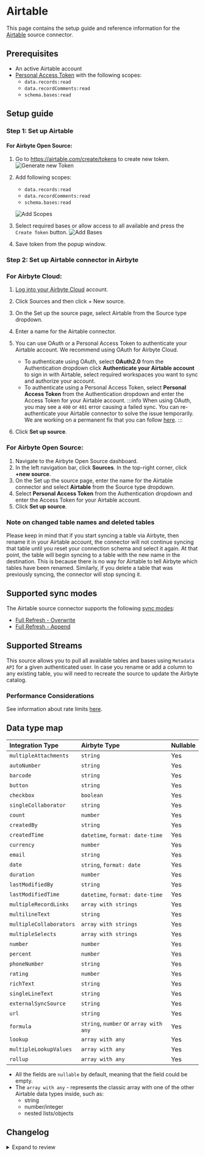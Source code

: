 # Airtable

<HideInUI>

This page contains the setup guide and reference information for the [Airtable](https://airtable.com/api) source connector.

</HideInUI>

## Prerequisites

- An active Airtable account
- [Personal Access Token](https://airtable.com/developers/web/guides/personal-access-tokens) with the following scopes:
  - `data.records:read`
  - `data.recordComments:read`
  - `schema.bases:read`

## Setup guide

### Step 1: Set up Airtable

<!-- env:oss -->

#### For Airbyte Open Source:

1. Go to https://airtable.com/create/tokens to create new token.
   ![Generate new Token](/.gitbook/assets/source/airtable/generate_new_token.png)
2. Add following scopes:

   - `data.records:read`
   - `data.recordComments:read`
   - `schema.bases:read`

   ![Add Scopes](/.gitbook/assets/source/airtable/add_scopes.png)

3. Select required bases or allow access to all available and press the `Create Token` button.
   ![Add Bases](/.gitbook/assets/source/airtable/add_bases.png)
4. Save token from the popup window.
<!-- /env:oss -->

### Step 2: Set up Airtable connector in Airbyte

<!-- env:cloud -->

### For Airbyte Cloud:

1. [Log into your Airbyte Cloud](https://cloud.airbyte.com/workspaces) account.
2. Click Sources and then click + New source.
3. On the Set up the source page, select Airtable from the Source type dropdown.
4. Enter a name for the Airtable connector.
5. You can use OAuth or a Personal Access Token to authenticate your Airtable account. We recommend using OAuth for Airbyte Cloud.

   - To authenticate using OAuth, select **OAuth2.0** from the Authentication dropdown click **Authenticate your Airtable account** to sign in with Airtable, select required workspaces you want to sync and authorize your account.
   - To authenticate using a Personal Access Token, select **Personal Access Token** from the Authentication dropdown and enter the Access Token for your Airtable account.
     :::info
     When using OAuth, you may see a `400` or `401` error causing a failed sync. You can re-authenticate your Airtable connector to solve the issue temporarily. We are working on a permanent fix that you can follow [here](https://github.com/airbytehq/airbyte/issues/25278).
     :::

6. Click **Set up source**.
<!-- /env:cloud -->

<!-- env:oss -->

### For Airbyte Open Source:

1. Navigate to the Airbyte Open Source dashboard.
2. In the left navigation bar, click **Sources**. In the top-right corner, click **+new source**.
3. On the Set up the source page, enter the name for the Airtable connector and select **Airtable** from the Source type dropdown.
4. Select **Personal Access Token** from the Authentication dropdown and enter the Access Token for your Airtable account.
5. Click **Set up source**.
<!-- /env:oss -->

### Note on changed table names and deleted tables

Please keep in mind that if you start syncing a table via Airbyte, then rename it in your Airtable account, the connector will not continue syncing that table until you reset your connection schema and select it again. At that point, the table will begin syncing to a table with the new name in the destination. This is because there is no way for Airtable to tell Airbyte which tables have been renamed. Similarly, if you delete a table that was previously syncing, the connector will stop syncing it.

## Supported sync modes

The Airtable source connector supports the following [sync modes](https://docs.airbyte.com/platform/using-airbyte/core-concepts/sync-modes/):

- [Full Refresh - Overwrite](https://docs.airbyte.com/platform/using-airbyte/core-concepts/sync-modes/full-refresh-overwrite)
- [Full Refresh - Append](https://docs.airbyte.com/platform/using-airbyte/core-concepts/sync-modes/full-refresh-append)

## Supported Streams

This source allows you to pull all available tables and bases using `Metadata API` for a given authenticated user. In case you rename or add a column to any existing table, you will need to recreate the source to update the Airbyte catalog.

### Performance Considerations

See information about rate limits [here](https://airtable.com/developers/web/api/rate-limits).

## Data type map

| Integration Type        | Airbyte Type                           | Nullable |
| :---------------------- | :------------------------------------- | -------- |
| `multipleAttachments`   | `string`                               | Yes      |
| `autoNumber`            | `string`                               | Yes      |
| `barcode`               | `string`                               | Yes      |
| `button`                | `string`                               | Yes      |
| `checkbox`              | `boolean`                              | Yes      |
| `singleCollaborator`    | `string`                               | Yes      |
| `count`                 | `number`                               | Yes      |
| `createdBy`             | `string`                               | Yes      |
| `createdTime`           | `datetime`, `format: date-time`        | Yes      |
| `currency`              | `number`                               | Yes      |
| `email`                 | `string`                               | Yes      |
| `date`                  | `string`, `format: date`               | Yes      |
| `duration`              | `number`                               | Yes      |
| `lastModifiedBy`        | `string`                               | Yes      |
| `lastModifiedTime`      | `datetime`, `format: date-time`        | Yes      |
| `multipleRecordLinks`   | `array with strings`                   | Yes      |
| `multilineText`         | `string`                               | Yes      |
| `multipleCollaborators` | `array with strings`                   | Yes      |
| `multipleSelects`       | `array with strings`                   | Yes      |
| `number`                | `number`                               | Yes      |
| `percent`               | `number`                               | Yes      |
| `phoneNumber`           | `string`                               | Yes      |
| `rating`                | `number`                               | Yes      |
| `richText`              | `string`                               | Yes      |
| `singleLineText`        | `string`                               | Yes      |
| `externalSyncSource`    | `string`                               | Yes      |
| `url`                   | `string`                               | Yes      |
| `formula`               | `string`, `number` or `array with any` | Yes      |
| `lookup`                | `array with any`                       | Yes      |
| `multipleLookupValues`  | `array with any`                       | Yes      |
| `rollup`                | `array with any`                       | Yes      |

- All the fields are `nullable` by default, meaning that the field could be empty.
- The `array with any` - represents the classic array with one of the other Airtable data types inside, such as:
  - string
  - number/integer
  - nested lists/objects

## Changelog

<details>
  <summary>Expand to review</summary>

| Version    | Date       | Pull Request                                             | Subject                                                                                 |
|:-----------|:-----------|:---------------------------------------------------------|:----------------------------------------------------------------------------------------|
| 4.5.2 | 2025-06-04 | [61355](https://github.com/airbytehq/airbyte/pull/61355) | Update dependencies |
| 4.5.1 | 2025-02-13 | [53672](https://github.com/airbytehq/airbyte/pull/53672) | Add type for aiText and lastModifiedTime, when result type is null |
| 4.5.0 | 2025-02-12 | [53657](https://github.com/airbytehq/airbyte/pull/53657) | Promoting release candidate 4.5.0-rc.4 to a main version. |
| 4.5.0-rc.4 | 2025-02-04 | [53156](https://github.com/airbytehq/airbyte/pull/53156) | Add default type for `rollup`, `lookuo` and `multiplelookup`, add new type `manualSort` |
| 4.5.0-rc.3 | 2025-01-29 | [52624](https://github.com/airbytehq/airbyte/pull/52624) | Fix type for multipleLookupValues fields                                                |
| 4.5.0-rc.2 | 2025-01-28 | [52595](https://github.com/airbytehq/airbyte/pull/52595) | Fix type for datetime fields                                                            |
| 4.5.0-rc.1 | 2025-01-27 | [49813](https://github.com/airbytehq/airbyte/pull/49813) | Update to low-code                                                                      |
| 4.4.0      | 2024-07-16 | [41160](https://github.com/airbytehq/airbyte/pull/41160) | Update CDK version to v3.5.2                                                            |
| 4.3.1      | 2024-07-16 | [41536](https://github.com/airbytehq/airbyte/pull/41536) | Update dependencies                                                                     |
| 4.3.0      | 2024-07-16 | [41072](https://github.com/airbytehq/airbyte/pull/41072) | Update CDK version to v2.4.0                                                            |
| 4.2.6      | 2024-07-09 | [41080](https://github.com/airbytehq/airbyte/pull/41080) | Update dependencies                                                                     |
| 4.2.5      | 2024-07-06 | [40789](https://github.com/airbytehq/airbyte/pull/40789) | Update dependencies                                                                     |
| 4.2.4      | 2024-06-25 | [40290](https://github.com/airbytehq/airbyte/pull/40290) | Update dependencies                                                                     |
| 4.2.3      | 2024-06-22 | [40085](https://github.com/airbytehq/airbyte/pull/40085) | Update dependencies                                                                     |
| 4.2.2      | 2024-06-04 | [39089](https://github.com/airbytehq/airbyte/pull/39089) | [autopull] Upgrade base image to v1.2.1                                                 |
| 4.2.1      | 2024-05-29 | [38765](https://github.com/airbytehq/airbyte/pull/38765) | Fix next_page_token() to correctly adhere to HttpStream interface                       |
| 4.2.0      | 2024-03-19 | [36267](https://github.com/airbytehq/airbyte/pull/36267) | Pin airbyte-cdk version to `^0`                                                         |
| 4.1.6      | 2024-02-12 | [35149](https://github.com/airbytehq/airbyte/pull/35149) | Manage dependencies with Poetry.                                                        |
| 4.1.5      | 2023-10-19 | [31599](https://github.com/airbytehq/airbyte/pull/31599) | Base image migration: remove Dockerfile and use the python-connector-base image         |
| 4.1.4      | 2023-10-19 | [31360](https://github.com/airbytehq/airbyte/pull/31360) | Update docstings                                                                        |
| 4.1.3      | 2023-10-13 | [31360](https://github.com/airbytehq/airbyte/pull/31360) | Update error message for invalid permissions                                            |
| 4.1.2      | 2023-10-10 | [31215](https://github.com/airbytehq/airbyte/pull/31215) | Exclude bases without permission                                                        |
| 4.1.1      | 2023-10-10 | [31119](https://github.com/airbytehq/airbyte/pull/31119) | Add user-friendly error message when refresh token has expired                          |
| 4.1.0      | 2023-10-10 | [31044](https://github.com/airbytehq/airbyte/pull/31044) | Add source table name to output records                                                 |
| 4.0.0      | 2023-10-09 | [31181](https://github.com/airbytehq/airbyte/pull/31181) | Additional schema processing for the FORMULA schema type: Convert to simple data types  |
| 3.0.1      | 2023-05-10 | [25946](https://github.com/airbytehq/airbyte/pull/25946) | Skip stream if it does not appear in catalog                                            |
| 3.0.0      | 2023-03-20 | [22704](https://github.com/airbytehq/airbyte/pull/22704) | Fix for stream name uniqueness                                                          |
| 2.0.4      | 2023-03-15 | [24093](https://github.com/airbytehq/airbyte/pull/24093) | Update spec and doc                                                                     |
| 2.0.3      | 2023-02-02 | [22311](https://github.com/airbytehq/airbyte/pull/22311) | Fix for `singleSelect` types when discovering the schema                                |
| 2.0.2      | 2023-02-01 | [22245](https://github.com/airbytehq/airbyte/pull/22245) | Fix for empty `result` object when discovering the schema                               |
| 2.0.1      | 2023-02-01 | [22224](https://github.com/airbytehq/airbyte/pull/22224) | Fixed broken `API Key` authentication                                                   |
| 2.0.0      | 2023-01-27 | [21962](https://github.com/airbytehq/airbyte/pull/21962) | Added casting of native Airtable data types to JsonSchema types                         |
| 1.0.2      | 2023-01-25 | [20934](https://github.com/airbytehq/airbyte/pull/20934) | Added `OAuth2.0` authentication support                                                 |
| 1.0.1      | 2023-01-10 | [21215](https://github.com/airbytehq/airbyte/pull/21215) | Fix field names                                                                         |
| 1.0.0      | 2022-12-22 | [20846](https://github.com/airbytehq/airbyte/pull/20846) | Migrated to Metadata API for dynamic schema generation                                  |
| 0.1.3      | 2022-10-26 | [18491](https://github.com/airbytehq/airbyte/pull/18491) | Improve schema discovery logic                                                          |
| 0.1.2      | 2022-04-30 | [12500](https://github.com/airbytehq/airbyte/pull/12500) | Improve input configuration copy                                                        |
| 0.1.1      | 2021-12-06 | [8425](https://github.com/airbytehq/airbyte/pull/8425)   | Update title, description fields in spec                                                |

</details>
